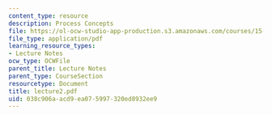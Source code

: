 ```yaml
---
content_type: resource
description: Process Concepts
file: https://ol-ocw-studio-app-production.s3.amazonaws.com/courses/15-769-operations-strategy-spring-2003/038c906aacd9ea075997320ed8932ee9_lecture2.pdf
file_type: application/pdf
learning_resource_types:
- Lecture Notes
ocw_type: OCWFile
parent_title: Lecture Notes
parent_type: CourseSection
resourcetype: Document
title: lecture2.pdf
uid: 038c906a-acd9-ea07-5997-320ed8932ee9
---
```

